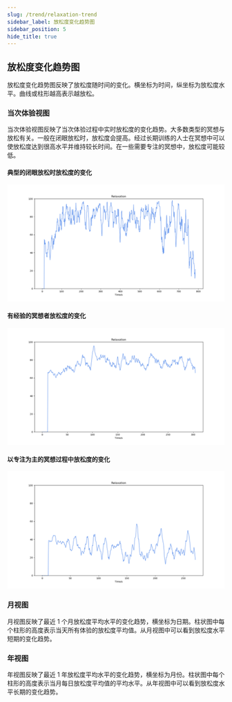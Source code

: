 ```yaml
---
slug: /trend/relaxation-trend
sidebar_label: 放松度变化趋势图
sidebar_position: 5
hide_title: true
---
```



## 放松度变化趋势图

放松度变化趋势图反映了放松度随时间的变化。横坐标为时间，纵坐标为放松度水平。曲线或柱形越高表示越放松。

### 当次体验视图

当次体验视图反映了当次体验过程中实时放松度的变化趋势。大多数类型的冥想与放松有关。一般在闭眼放松时，放松度会提高。经过长期训练的人士在冥想中可以使放松度达到很高水平并维持较长时间。在一些需要专注的冥想中，放松度可能较低。

#### 典型的闭眼放松时放松度的变化
![典型的闭眼放松时放松度变化](Image3/27.png)

#### 有经验的冥想者放松度的变化
![有经验的冥想者的放松度变化（维持较高水平）](Image3/28.png)

#### 以专注为主的冥想过程中放松度的变化
![以专注为主的冥想中的放松度变化（放松度水平较低）](Image3/29.png)

### 月视图

月视图反映了最近 1 个月放松度平均水平的变化趋势，横坐标为日期。柱状图中每个柱形的高度表示当天所有体验的放松度平均值。从月视图中可以看到放松度水平短期的变化趋势。

### 年视图

年视图反映了最近 1 年放松度平均水平的变化趋势，横坐标为月份。柱状图中每个柱形的高度表示当月每日放松度平均值的平均水平。从年视图中可以看到放松度水平长期的变化趋势。